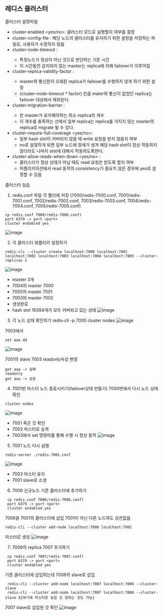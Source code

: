 ## 레디스 클러스터 

클러스터 설정파일
- cluster-enabled <yes/no>: 클러스터 모드로 실행할지 여부를 결정
- cluster-config-file <filename>: 해당 노드의 클러스터를 유지하기 위한 설정을 저장하는 파일로, 사용자가 수정하지 않음
- cluster-node-timeout <milliseconds> : 
  - 특정노드가 정상이 아닌 것으로 판단하는 기준 시간
  - 이 시간동안 감지되지 않는 master는 replica에 의해 failover가 이루어짐
- cluster-replica-validity-factor <factor> :
  - master와 통신한지 오래된 replica가 failover를 수행하지 않게 하기 위한 설정
  - (cluster-node-timeout * factor) 만큼 mater와 통신이 없었던 replica는 failover 대상에서 제외된다.
- cluster-migration-barrier <count>:
  - 한 master가 유지해야하는 최소 replica의 개수
  - 이 개수를 충족하는 선에서 일부 replica는 replica를 가지지 않는 master의 replica로 migrate 될 수 있다.
- cluster-require-full-coverage <yes/no>:
  - 일부 hash slot이 커버되지 않을 때 write 요청을 받지 않을지 여부
  - no로 설정하게 되면 일부 노드에 장애가 생겨 해당 hash slot이 정상 작동하지 않더라도 나머지 slot에 대해서 작동하도록한다.
- cluster-allow-reads-when-down <yes/no> :
  - 클러스터가 정상 상태가 아닐 때도 read 요청은 받도록 할지 여부
  - 어플리키이션에서 read 동작의 consistency가 중요치 않은 경우에 yes로 설정할 수 있음
  
클러스터 실습
 1. redis.conf 파일 각 폴더에 저장 
  (7000/redis-7000.conf, 7001/redis-7001.conf, 7002/redis-7002.conf, 7003/redis-7003.conf, 7004/redis-7004.conf, 7005/redis-7005.conf)
  ```
  cp redis.conf 7000/redis-7000.conf)
  port 6379 -> port <port>
  cluster endabled yes
  ```
  ![image](https://user-images.githubusercontent.com/46700734/214085680-d80f43a5-f4ef-423e-a95e-723c53aadb41.png)

 2. 각 클러스터 레플리카 설정하기
  ```
  redis-cli --cluster create localhost:7000 localhost:7001 localhost:7002 localhost:7003 localhost:7004 localhost:7005 --cluster-replicas 1
  ```
  
  ![image](https://user-images.githubusercontent.com/46700734/214086696-b13ecd9c-e50b-46ab-9d6c-7eff70bce100.png)
  - master 3개 
  - 7004의 master 7000
  - 7005의 master 7001
  - 7003의 master 7002
  - 생성완료
  - hash slot 16384개가 모두 커버되고 있는 상태
  ![image](https://user-images.githubusercontent.com/46700734/214087674-5f1b12cc-01e9-4bec-a089-fee073226a76.png)

  
 3. 각 노드 상태 확인하기
  redis-cli -p 7000
  cluster nodes 
  ![image](https://user-images.githubusercontent.com/46700734/214088680-f562a6d5-4e5d-4dfc-b634-3308f86b1b60.png)

  7003에서
  ```
  set aaa dd
  ```
  ![image](https://user-images.githubusercontent.com/46700734/214089133-a63af242-5787-4266-a68d-de82b12002ce.png)

  7001의 slave 7003 readonly속성 변경
  ```
  get aaa -> 실패
  readonly
  get aaa -> 성공
  ```
  
 4. 7001번 마스터 노드 종료시키기(failover상태 만들기)
  7000번에서 다시 노드 상태 확인
  ```
  cluster nodes
  ```
  ![image](https://user-images.githubusercontent.com/46700734/214091254-cbcd438d-ca97-456a-94a5-8e86cc6c62e3.png)

  - 7001 죽은 것 확인
  - 7003 마스터로 승격
  - 7003에서 set 명령어를 통해 수행 시 정상 동작 
  ![image](https://user-images.githubusercontent.com/46700734/214091560-76277e9b-7190-494f-afb3-0a915274047f.png)
 
 5. 7001 노드 다시 실행
  ```
  redis-server ./redis-7001.conf
  ```
  ![image](https://user-images.githubusercontent.com/46700734/214092487-62cdf8e4-ac0a-4acf-9c5e-e8c1c0293929.png)
  - 7003 마스터 유지
  - 7001 slave로 소생
  
6. 7006 신규노드 기존 클러스터에 추가하기
  ```
   cp redis.conf 7006/redis-7006.conf)
   port 6379 -> port <port>
   cluster endabled yes
  ```
  
  7006을 7001의 클러스터에 삽입 7001이 아닌 다른 노드여도 상관없음
  ```
  redis-cli --cluster add-node localhost:7006 localhost:7001
  ```
  
  마스터로 생성
  ![image](https://user-images.githubusercontent.com/46700734/214094412-91d25fdd-1f8b-48ce-b7d4-d0fe8396018d.png)

7. 7006의 replica 7007 추가하기
  ```
   cp redis.conf 7007/redis-7007.conf)
   port 6379 -> port <port>
   cluster endabled yes
  ```
  
  기존 클러스터에 삽입하는데 7006의 slave로 삽입
  ```
   redis-cli --cluster add-node localhost:7007 localhost:7006 --cluster-slave
   redis-cli --cluster add-node localhost:7007 localhost:7006 --cluster-slave ${여기에 마스터로 놓일 곳 정하는 것도 가능}
  ```

  7007 slave로 삽입된 것 확인
  ![image](https://user-images.githubusercontent.com/46700734/214095808-90a767c3-dffa-4da6-bfc1-4c593fbee4cd.png)

  
  
